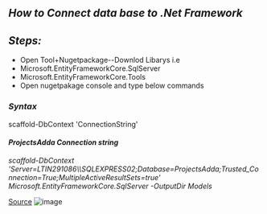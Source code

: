 <h2><i>How to Connect data base to .Net Framework</i></h2>

<h2><i>Steps:</i></h2>

* Open Tool+Nugetpackage--Downlod Libarys i.e
* Microsoft.EntityFrameworkCore.SqlServer
* Microsoft.EntityFrameworkCore.Tools 
* Open nugetpakage console and type below commands

<h3><i>Syntax</i></h3>
<p>scaffold-DbContext 'ConnectionString'</p>

<h4><i>ProjectsAdda Connection string</i></h4>

<p><i>scaffold-DbContext 'Server=LTIN291086\\SQLEXPRESS02;Database=ProjectsAdda;Trusted_Connection=True;MultipleActiveResultSets=true' Microsoft.EntityFrameworkCore.SqlServer -OutputDir Models</i></p>

<a href="https://www.c-sharpcorner.com/article/entity-framework-5-with-net-core-mvc-database-first/">Source</a>
![image](https://user-images.githubusercontent.com/97591175/149938830-b60db6a1-0a29-4727-90c7-c6a7809251cb.png)

